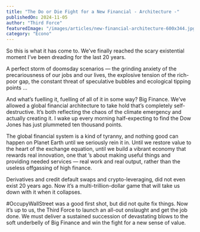 ```yaml
---
title: "The Do or Die Fight for a New Financial - Architecture -"
publishedOn: 2024-11-05
author: "Third Force"
featuredImage: "/images/articles/new-financial-architecture-600x344.jpg"
category: "Econo"
---
```


So this is what it has come to. We’ve finally reached the scary existential moment I’ve been dreading for the last 20 years.

A perfect storm of doomsday scenarios — the grinding anxiety of the precariousness of our jobs and our lives, the explosive tension of the rich-poor gap, the constant threat of speculative bubbles and ecological tipping points …

And what’s fuelling it, fuelling of all of it in some way? Big Finance. We’ve allowed a global financial architecture to take hold that’s completely self-destructive. It’s both reflecting the chaos of the climate emergency and actually creating it. I wake up every morning half-expecting to find the Dow Jones has just plummeted ten thousand points.

The global financial system is a kind of tyranny, and nothing good can happen on Planet Earth until we seriously rein it in. Until we restore value to the heart of the exchange equation, until we build a vibrant economy that rewards real innovation, one that ’s about making useful things and providing needed services — real work and real output, rather than the useless offgassing of high finance.

Derivatives and credit default swaps and crypto-leveraging, did not even exist 20 years ago. Now it’s a multi-trillion-dollar game that will take us down with it when it collapses.

#OccupyWallStreet was a good first shot, but did not quite fix things. Now it’s up to us, the Third Force to launch an all-out onslaught and get the job done. We must deliver a sustained succession of devastating blows to the soft underbelly of Big Finance and win the fight for a new sense of value.
